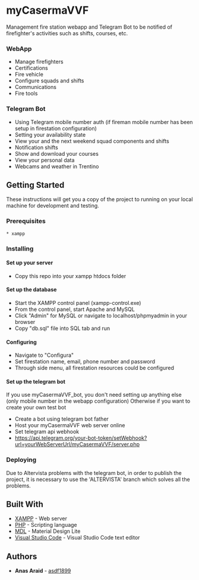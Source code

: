 # myCasermaVVF

Management fire station webapp and Telegram Bot to be notified of firefighter's activities such as shifts, courses, etc.

### WebApp
* Manage firefighters
* Certifications 
* Fire vehicle
* Configure squads and shifts
* Communications
* Fire tools

### Telegram Bot
* Using Telegram mobile number auth (if fireman mobile number has been setup in firestation configuration)
* Setting your availability state
* View your and the next weekend squad components and shifts
* Notification shifts
* Show and download your courses
* View your personal data
* Webcams and weather in Trentino

## Getting Started

These instructions will get you a copy of the project to running on your local machine for development and testing.

### Prerequisites
```
* xampp
```

### Installing

#### Set up your server

* Copy this repo into your xampp htdocs folder

#### Set up the database
* Start the XAMPP control panel (xampp-control.exe)
* From the control panel, start Apache and MySQL
* Click "Admin" for MySQL or navigate to localhost/phpmyadmin in your browser
* Copy "db.sql" file into SQL tab and run

#### Configuring
* Navigate to "Configura"
* Set firestation name, email, phone number and password
* Through side menu, all firestation resources could be configured 

#### Set up the telegram bot
If you use myCasermaVVF_bot, you don't need setting up anything else (only mobile number in the webapp configuration)
Otherwise if you want to create your own test bot
* Create a bot using telegram bot father
* Host your myCasermaVVF web server online
* Set telegram api webhook
* https://api.telegram.org/your-bot-token/setWebhook?url=yourWebServerUrl/myCasermaVVF/server.php

### Deploying

Due to Altervista problems with the telegram bot, in order to publish the project, it is necessary to use the 'ALTERVISTA' branch which solves all the problems.

## Built With

* [XAMPP](https://www.apachefriends.org/it/index.html) - Web server
* [PHP](http://php.net/manual/it/intro-whatis.php) - Scripting language
* [MDL](https://getmdl.io/) - Material Design Lite
* [Visual Studio Code](https://code.visualstudio.com/) - Visual Studio Code text editor

## Authors

* **Anas Araid** - [asdf1899](https://github.com/asdf1899)